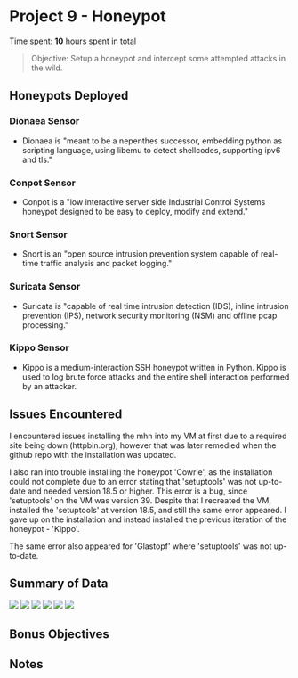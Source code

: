 # Project 9 - Honeypot

Time spent: **10** hours spent in total

> Objective: Setup a honeypot and intercept some attempted attacks in the wild.

## Honeypots Deployed

### Dionaea Sensor
* Dionaea is "meant to be a nepenthes successor, embedding python as scripting language, using libemu to detect shellcodes, supporting ipv6 and tls."

### Conpot Sensor
* Conpot is a "low interactive server side Industrial Control Systems honeypot designed to be easy to deploy, modify and extend."

### Snort Sensor
* Snort is an "open source intrusion prevention system capable of real-time traffic analysis and packet logging."

### Suricata Sensor
* Suricata is "capable of real time intrusion detection (IDS), inline intrusion prevention (IPS), network security monitoring (NSM) and offline pcap processing."

### Kippo Sensor
* Kippo is a medium-interaction SSH honeypot written in Python. Kippo is used to log brute force attacks and the entire shell interaction performed by an attacker.

## Issues Encountered

I encountered issues installing the mhn into my VM at first due to a required site being down (httpbin.org), however that was later remedied when the github repo with the installation was updated.

I also ran into trouble installing the honeypot 'Cowrie', as the installation could not complete due to an error stating that 'setuptools' was not up-to-date and needed version 18.5 or higher. This error is a bug, since 'setuptools' on the VM was version 39. Despite that I recreated the VM, installed the 'setuptools' at version 18.5, and still the same error appeared. I gave up on the installation and instead installed the previous iteration of the honeypot - 'Kippo'.

The same error also appeared for 'Glastopf' where 'setuptools' was not up-to-date.

## Summary of Data

<img src="https://raw.githubusercontent.com/cheezm91/CodePathWeek9/master/top5ips.png">
<img src="https://raw.githubusercontent.com/cheezm91/CodePathWeek9/master/top5pots.png">
<img src="https://raw.githubusercontent.com/cheezm91/CodePathWeek9/master/sensors.png">
<img src="https://raw.githubusercontent.com/cheezm91/CodePathWeek9/master/payloadssnorts.png">
<img src="https://raw.githubusercontent.com/cheezm91/CodePathWeek9/master/payloadsuricata.png">
<img src="https://raw.githubusercontent.com/cheezm91/CodePathWeek9/master/kippotop.png">

## Bonus Objectives


## Notes
